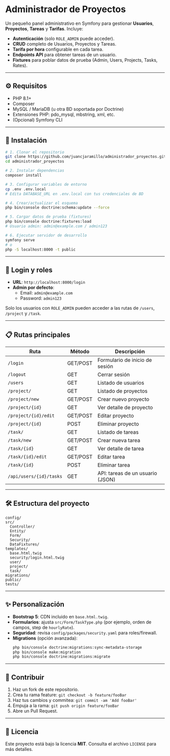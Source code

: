 # Administrador de Proyectos

Un pequeño panel administrativo en Symfony para gestionar **Usuarios**, **Proyectos**, **Tareas** y **Tarifas**. Incluye:

- **Autenticación** (solo `ROLE_ADMIN` puede acceder).
- **CRUD** completo de Usuarios, Proyectos y Tareas.
- **Tarifa por hora** configurable en cada tarea.
- **Endpoints API** para obtener tareas de un usuario.
- **Fixtures** para poblar datos de prueba (Admin, Users, Projects, Tasks, Rates).

---

## ⚙️ Requisitos

- PHP 8.1+  
- Composer  
- MySQL / MariaDB (u otra BD soportada por Doctrine)  
- Extensiones PHP: pdo_mysql, mbstring, xml, etc.  
- (Opcional) Symfony CLI  

---

## 🚀 Instalación

```bash
# 1. Clonar el repositorio
git clone https://github.com/juancjaramillo/administrador_proyectos.git
cd administrador_proyectos

# 2. Instalar dependencias
composer install

# 3. Configurar variables de entorno
cp .env .env.local
# Edita DATABASE_URL en .env.local con tus credenciales de BD

# 4. Crear/actualizar el esquema
php bin/console doctrine:schema:update --force

# 5. Cargar datos de prueba (fixtures)
php bin/console doctrine:fixtures:load
# Usuario admin: admin@example.com / admin123

# 6. Ejecutar servidor de desarrollo
symfony serve
# o
php -S localhost:8000 -t public
```

---

## 🔐 Login y roles

- **URL**: `http://localhost:8000/login`  
- **Admin por defecto**:  
  - Email: `admin@example.com`  
  - Password: `admin123`  

Solo los usuarios con `ROLE_ADMIN` pueden acceder a las rutas de `/users`, `/project` y `/task`.

---

## 📋 Rutas principales

| Ruta                         | Método    | Descripción                          |
|------------------------------|-----------|--------------------------------------|
| `/login`                     | GET/POST  | Formulario de inicio de sesión       |
| `/logout`                    | GET       | Cerrar sesión                        |
| `/users`                     | GET       | Listado de usuarios                  |
| `/project/`                  | GET       | Listado de proyectos                 |
| `/project/new`               | GET/POST  | Crear nuevo proyecto                 |
| `/project/{id}`              | GET       | Ver detalle de proyecto              |
| `/project/{id}/edit`         | GET/POST  | Editar proyecto                      |
| `/project/{id}`              | POST      | Eliminar proyecto                    |
| `/task/`                     | GET       | Listado de tareas                    |
| `/task/new`                  | GET/POST  | Crear nueva tarea                    |
| `/task/{id}`                 | GET       | Ver detalle de tarea                 |
| `/task/{id}/edit`            | GET/POST  | Editar tarea                         |
| `/task/{id}`                 | POST      | Eliminar tarea                       |
| `/api/users/{id}/tasks`      | GET       | API: tareas de un usuario (JSON)     |

---

## 🛠️ Estructura del proyecto

```
config/
src/
  Controller/
  Entity/
  Form/
  Security/
  DataFixtures/
templates/
  base.html.twig
  security/login.html.twig
  user/
  project/
  task/
migrations/
public/
tests/
```

---

## ✨ Personalización

- **Bootstrap 5**: CDN incluido en `base.html.twig`.  
- **Formularios**: ajusta `src/Form/TaskType.php` (por ejemplo, orden de campos, step de `hourlyRate`).  
- **Seguridad**: revisa `config/packages/security.yaml` para roles/firewall.  
- **Migrations** (opción avanzada):
  ```bash
  php bin/console doctrine:migrations:sync-metadata-storage
  php bin/console make:migration
  php bin/console doctrine:migrations:migrate
  ```

---

## 🤝 Contribuir

1. Haz un fork de este repositorio.  
2. Crea tu rama feature: `git checkout -b feature/fooBar`  
3. Haz tus cambios y commitea: `git commit -am 'Add fooBar'`  
4. Empuja a la rama: `git push origin feature/fooBar`  
5. Abre un Pull Request.

---

## 📄 Licencia

Este proyecto está bajo la licencia **MIT**. Consulta el archivo `LICENSE` para más detalles.
